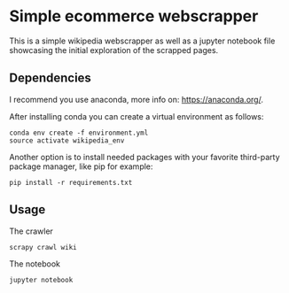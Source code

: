 # Simple ecommerce webscrapper

This is a simple wikipedia webscrapper as well as a jupyter notebook file showcasing the initial exploration of the scrapped pages.

## Dependencies

I recommend you use anaconda, more info on: https://anaconda.org/.

After installing conda you can create a virtual environment as follows:

```
conda env create -f environment.yml
source activate wikipedia_env
```

Another option is to install needed packages with your favorite third-party package manager, like pip for example:
```
pip install -r requirements.txt
```

## Usage

The crawler
```
scrapy crawl wiki
```

The notebook
```
jupyter notebook
```
